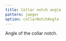 ```yaml
---
title: Collar notch angle
pattern: jaeger
option: collarNotchAngle
---
```


Angle of the collar notch.
